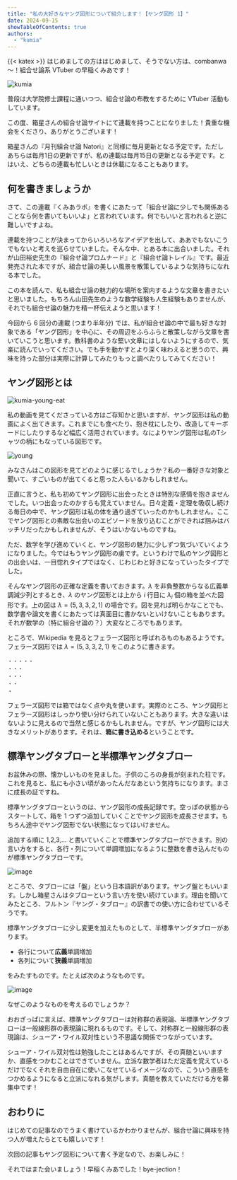 ```yaml
---
title: "私の大好きなヤング図形について紹介します！【ヤング図形 1】"
date: 2024-09-15
showTableOfContents: true
authors:
  - "kumia"
---
```


{{< katex >}}
はじめましての方ははじめまして、そうでない方は、combanwa～！組合せ論系 VTuber の早稲くみあです！

![kumia](./featured.png)

普段は大学院修士課程に通いつつ、組合せ論の布教をするために VTuber 活動もしています。

この度、箱星さんの組合せ論サイトにて連載を持つことになりました！貴重な機会をくださり、ありがとうございます！

箱星さんの『月刊組合せ論 Natori』と同様に毎月更新となる予定です。ただしあちらは毎月1日の更新ですが、私の連載は毎月15日の更新となる予定です。とはいえ、どちらの連載も忙しいときは休載になることもあります。

## 何を書きましょうか

さて、この連載『くみあラボ』を書くにあたって「組合せ論に少しでも関係あることなら何を書いてもいいよ」と言われています。何でもいいと言われると逆に難しいですよね。

連載を持つことが決まってからいろいろなアイデアを出して、ああでもないこうでもないと考えを巡らせていました。そんな中、とある本に出合いました。それが山田裕史先生の『組合せ論プロムナード』と『組合せ論トレイル』です。最近発売された本ですが、組合せ論の美しい風景を散策しているような気持ちになれる本でした。

この本を読んで、私も組合せ論の魅力的な場所を案内するような文章を書きたいと思いました。もちろん山田先生のような数学経験も人生経験もありませんが、それでも組合せ論の魅力を精一杯伝えようと思います！

今回から 6 回分の連載 (つまり半年分) では、私が組合せ論の中で最も好きな対象である「ヤング図形」を中心に、その周辺をふらふらと散策しながら文章を書いていこうと思います。教科書のような堅い文章にはしないようにするので、気楽に読んでいってください。でも手を動かすとより深く味わえると思うので、興味を持った部分は実際に計算してみたりもっと調べたりしてみてください！

## ヤング図形とは

![kumia-young-eat](./kumia-young-eat.jpg)

私の動画を見てくださっている方はご存知かと思いますが、ヤング図形は私の動画によく出てきます。これまでにも食べたり、抱き枕にしたり、改造してキーボードにしたりするなど幅広く活用されています。なによりヤング図形は私のTシャツの柄にもなっている図形です。

![young](./young.png)

みなさんはこの図形を見てどのように感じるでしょうか？私の一番好きな対象と聞いて、すごいものが出てくると思った人もいるかもしれません。

正直に言うと、私も初めてヤング図形に出会ったときは特別な感情を抱きませんでした。いつ出会ったのかすらも覚えていません。日々定義・定理を吸収し続ける毎日の中で、ヤング図形は私の体を通り過ぎていったのかもしれません。ここでヤング図形との素敵な出会いのエピソードを放り込むことができれば掴みはバッチリだったかもしれませんが、そうはいかないものですね。

ただ、数学を学び進めていくと、ヤング図形の魅力に少しずつ気づいていくようになりました。今ではもうヤング図形の虜です。というわけで私のヤング図形との出会いは、一目惚れタイプではなく、じわじわと好きになっていったタイプでした。

そんなヤング図形の正確な定義を書いておきます。$\lambda$ を非負整数からなる広義単調減少列とするとき、$\lambda$ のヤング図形とは上から $i$ 行目に $\lambda_i$ 個の箱を並べた図形です。上の図は $\lambda=(5,3,3,2,1)$ の場合です。図を見れば明らかなことでも、数学書や論文を書くにあたっては真面目に書かないといけないこともあります。それが数学の（特に組合せ論の？）大変なところでもあります。

ところで、Wikipedia を見るとフェラーズ図形と呼ばれるものもあるようです。フェラーズ図形では $\lambda=(5,3,3,2,1)$ をこのように書きます。

```
・・・・・
・・・
・・・
・・
・
```

フェラーズ図形では箱ではなく点や丸を使います。実際のところ、ヤング図形とフェラーズ図形はしっかり使い分けられていないこともあります。大きな違いはないように見えるので当然と感じるかもしれません。ですが、ヤング図形には大きなメリットがあります。それは、**箱に書き込める**ということです。

## 標準ヤングタブローと半標準ヤングタブロー

お盆休みの際、懐かしいものを見ました。子供のころの身長が刻まれた柱です。これを見ると、私にも小さい頃があったんだなあという気持ちになります。まさに成長の証ですね。

標準ヤングタブローというのは、ヤング図形の成長記録です。空っぽの状態からスタートして、箱を 1 つずつ追加していくことでヤング図形を成長させます。もちろん途中でヤング図形でない状態になってはいけません。

追加する順に 1,2,3,... と書いていくことで標準ヤングタブローができます。別の言い方をすると、各行・列について単調増加になるように整数を書き込んだものが標準ヤングタブローです。

![image](./r1l7LK8hR.png)

ところで、タブローには「盤」という日本語訳があります。ヤング盤ともいいます。しかし箱星さんはタブローという言い方を使い続けています。理由を聞いてみたところ、フルトン『ヤング・タブロー』の訳書での使い方に合わせているそうです。

標準ヤングタブローに少し変更を加えたものとして、半標準ヤングタブローがあります。

- 各行について**広義**単調増加
- 各列について**狭義**単調増加

をみたすものです。たとえば次のようなものです。

![image](./SkB_LFUnC.png)

なぜこのようなものを考えるのでしょうか？

おおざっぱに言えば、標準ヤングタブローは対称群の表現論、半標準ヤングタブローは一般線形群の表現論に現れるものです。そして、対称群と一般線形群の表現論は、シューア・ワイル双対性という不思議な関係でつながっています。

シューア・ワイル双対性は勉強したことはあるんですが、その真髄といいますか、直感をつかむことはできていません。立派な数学者はただ定義を覚えているだけでなくそれを自由自在に使いこなせているイメージなので、こういう直感をつかめるようになると立派になれる気がします。真髄を教えていただける方を募集中です！

## おわりに

はじめての記事なのでうまく書けているかわかりませんが、組合せ論に興味を持つ人が増えたらとても嬉しいです！

次回の記事もヤング図形について書く予定なので、お楽しみに！

それではまた会いましょう！早稲くみあでした！bye-jection！